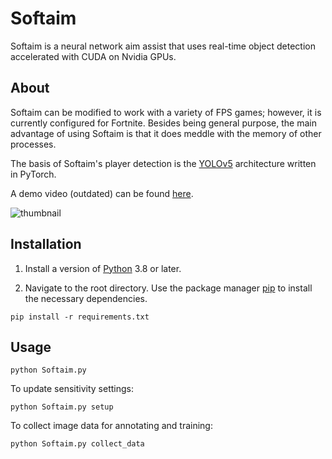# Softaim
Softaim is a neural network aim assist that uses real-time object detection accelerated with CUDA on Nvidia GPUs.

## About

Softaim can be modified to work with a variety of FPS games; however, it is currently configured for Fortnite. Besides being general purpose, the main advantage of using Softaim is that it does meddle with the memory of other processes.

The basis of Softaim's player detection is the [YOLOv5](https://github.com/ultralytics/yolov5) architecture written in PyTorch.

A demo video (outdated) can be found [here](https://www.youtube.com/watch?v=XDAcQNUuT84).

![thumbnail](https://user-images.githubusercontent.com/45726273/126563920-193ca8df-de70-4a91-81ec-d781ee961332.png)

## Installation

1. Install a version of [Python](https://www.python.org/downloads/) 3.8 or later.

2. Navigate to the root directory. Use the package manager [pip](https://pip.pypa.io/en/stable/) to install the necessary dependencies.

```
pip install -r requirements.txt
```

## Usage
```           
python Softaim.py
```
To update sensitivity settings:
```           
python Softaim.py setup
```
To collect image data for annotating and training:
```           
python Softaim.py collect_data
```
